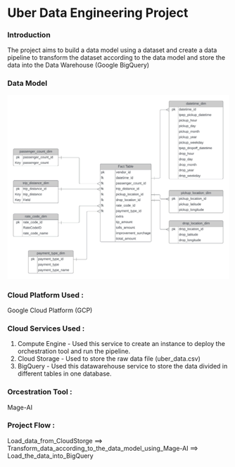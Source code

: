 # Uber Data Engineering Project

### Introduction 
The project aims to build a data model using a dataset and create a data pipeline to transform the dataset according to the data model and store the data into the Data Warehouse (Google BigQuery)

### Data Model 
![Uber Data Model](https://github.com/Maaztajmohammed/uber-data-engineering-project/blob/main/Uber%20Data%20Model.jpeg)

### Cloud Platform Used :
Google Cloud Platform (GCP)

### Cloud Services Used : 
1. Compute Engine - Used this service to create an instance to deploy the orchestration tool and run the pipeline.
2. Cloud Storage - Used to store the raw data file (uber_data.csv)
3. BigQuery - Used this datawarehouse service to store the data divided in different tables in one database.

### Orcestration Tool :
Mage-AI

### Project Flow : 
Load_data_from_CloudStorge ==> Transform_data_according_to_the_data_model_using_Mage-AI ==> Load_the_data_into_BigQuery


